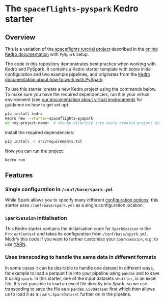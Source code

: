 # The `spaceflights-pyspark` Kedro starter

## Overview

This is a variation of the [spaceflights tutorial project](https://docs.kedro.org/en/stable/tutorial/spaceflights_tutorial.html) described in the [online Kedro documentation](https://docs.kedro.org) with `PySpark` setup.

The code in this repository demonstrates best practice when working with Kedro and PySpark. It contains a Kedro starter template with some initial configuration and two example pipelines, and originates from the [Kedro documentation about how to work with PySpark](https://docs.kedro.org/en/stable/integrations/pyspark_integration.html).

To use this starter, create a new Kedro project using the commands below. To make sure you have the required dependencies, run it in your virtual environment (see [our documentation about virtual environments](https://docs.kedro.org/en/stable/get_started/install.html#create-a-virtual-environment-for-your-kedro-project) for guidance on how to get set up):

```bash
pip install kedro
kedro new --starter=spaceflights-pyspark
cd <my-project-name>  # change directory into newly created project directory
```

Install the required dependencies:

```bash
pip install -r src/requirements.txt
```

Now you can run the project:

```bash
kedro run
```

## Features

### Single configuration in `/conf/base/spark.yml`

While Spark allows you to specify many different [configuration options](https://spark.apache.org/docs/latest/configuration.html), this starter uses `/conf/base/spark.yml` as a single configuration location.

### `SparkSession` initialisation

This Kedro starter contains the initialisation code for `SparkSession` in the `ProjectContext` and takes its configuration from `/conf/base/spark.yml`. Modify this code if you want to further customise your `SparkSession`, e.g. to use [YARN](https://hadoop.apache.org/docs/current/hadoop-yarn/hadoop-yarn-site/YARN.html).

### Uses transcoding to handle the same data in different formats

In some cases it can be desirable to handle one dataset in different ways, for example to load a parquet file into your pipeline using `pandas` and to save it using `spark`. In this starter, one of the input datasets `shuttles`, is an excel file. 
It's not possible to load an excel file directly into Spark, so we use transcoding to save the file as a `pandas.CSVDataset` first which then allows us to load it as a `spark.SparkDataset` further on in the pipeline.
 

